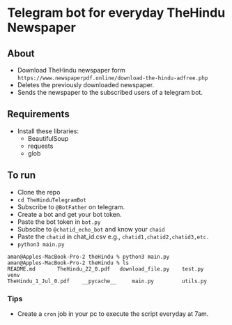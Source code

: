 # Telegram bot for everyday TheHindu Newspaper
## About
* Download TheHindu newspaper form `https://www.newspaperpdf.online/download-the-hindu-adfree.php`
* Deletes the previously downloaded newspaper.
* Sends the newspaper to the subscribed users of a telegram bot.

## Requirements
* Install these libraries:
    * BeautifulSoup
    * requests
    * glob

## To run
* Clone the repo
* `cd TheHinduTelegramBot`
* Subscribe to `@BotFather` on telegram.
* Create a bot and get your bot token.
* Paste the bot token in `bot.py`
* Subscibe to `@chatid_echo_bot` and know your `chaid`
* Paste the `chatid` in chat_id.csv e.g., `chatid1,chatid2,chatid3,etc.`
* `python3 main.py`

```
aman@Apples-MacBook-Pro-2 theHindu % python3 main.py                                   
aman@Apples-MacBook-Pro-2 theHindu % ls
README.md		TheHindu_22_0.pdf	download_file.py	test.py			venv
TheHindu_1_Jul_0.pdf	__pycache__		main.py			utils.py
```

### Tips
* Create a `cron` job in your pc to execute the script everyday at 7am.
